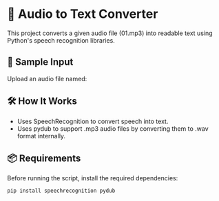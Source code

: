 # 🎤 Audio to Text Converter

This project converts a given audio file (01.mp3) into readable text using Python's speech recognition libraries.

## 📁 Sample Input

Upload an audio file named:


## 🛠 How It Works

- Uses SpeechRecognition to convert speech into text.
- Uses pydub to support .mp3 audio files by converting them to .wav format internally.

## 📦 Requirements

Before running the script, install the required dependencies:

```bash
pip install speechrecognition pydub
